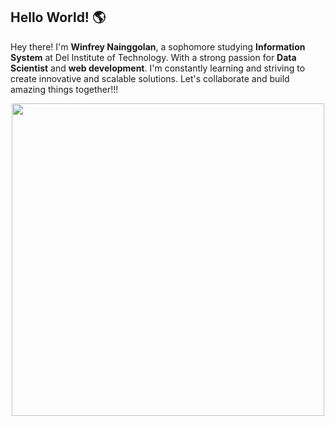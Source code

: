 ## Hello World! 🌎
Hey there! I'm **Winfrey Nainggolan**, a sophomore studying **Information System** at Del Institute of Technology. With a strong passion for **Data Scientist** and **web development**. I'm constantly learning and striving to create innovative and scalable solutions. Let's collaborate and build amazing things together!!!
<!--
**WinfreyNainggolan01/WinfreyNainggolan01** is a ✨ _special_ ✨ repository because its `README.md` (this file) appears on your GitHub profile.

Here are some ideas to get you started:

- 🔭 I’m currently working on ...
- 🌱 I’m currently learning ...
- 👯 I’m looking to collaborate on ...
- 🤔 I’m looking for help with ...
- 💬 Ask me about ...
- 📫 How to reach me: ...
- 😄 Pronouns: ...
- ⚡ Fun fact: ...
-->

<div align="center">
 <img src="https://assets.hongkiat.com/uploads/programming-jokes/joke--comic_sleep-cycle.jpg" width="500">
</div>
